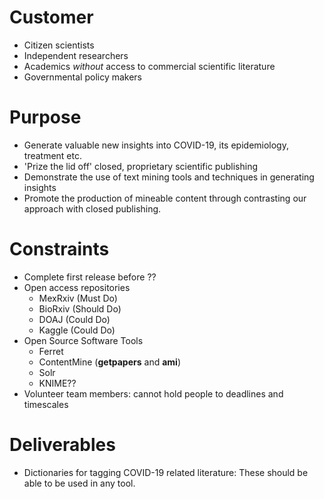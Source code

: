 # Customer
- Citizen scientists
- Independent researchers
- Academics *without* access to commercial scientific literature
- Governmental policy makers
# Purpose
- Generate valuable new insights into COVID-19, its epidemiology, treatment etc.
- 'Prize the lid off' closed, proprietary scientific publishing
- Demonstrate the use of text mining tools and techniques in generating insights
- Promote the production of mineable content through contrasting our approach with closed publishing.
# Constraints
- Complete first release before ??
- Open access repositories 
  - MexRxiv (Must Do)
  - BioRxiv (Should Do)
  - DOAJ (Could Do)
  - Kaggle (Could Do)
- Open Source Software Tools
  - Ferret
  - ContentMine (**getpapers** and **ami**)
  - Solr
  - KNIME??
- Volunteer team members:  cannot hold people to deadlines and timescales
# Deliverables
- Dictionaries for tagging COVID-19 related literature:  These should be able to be used in any tool.
